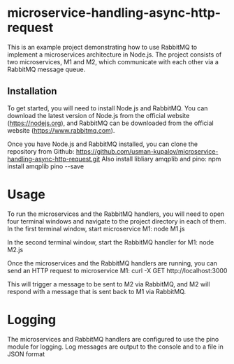 # microservice-handling-async-http-request
This is an example project demonstrating how to use RabbitMQ to implement a microservices architecture in Node.js. 
The project consists of two microservices, M1 and M2, which communicate with each other via a RabbitMQ message queue.


## Installation
To get started, you will need to install Node.js and RabbitMQ. You can download the latest version of Node.js from the official website (https://nodejs.org), 
and RabbitMQ can be downloaded from the official website (https://www.rabbitmq.com).

Once you have Node.js and RabbitMQ installed, you can clone the repository from Github: https://github.com/usman-kupalov/microservice-handling-async-http-request.git
Also install libliary amqplib and pino:
npm install amqplib pino --save

# Usage 
To run the microservices and the RabbitMQ handlers, you will need to open four terminal windows and navigate to the project directory in each of them.
In the first terminal window, start microservice M1:
node M1.js

In the second terminal window, start the RabbitMQ handler for M1:
node M2.js

Once the microservices and the RabbitMQ handlers are running, you can send an HTTP request to microservice M1:
curl -X GET http://localhost:3000

This will trigger a message to be sent to M2 via RabbitMQ, and M2 will respond with a message that is sent back to M1 via RabbitMQ.

# Logging
The microservices and RabbitMQ handlers are configured to use the pino module for logging.
Log messages are output to the console and to a file in JSON format
